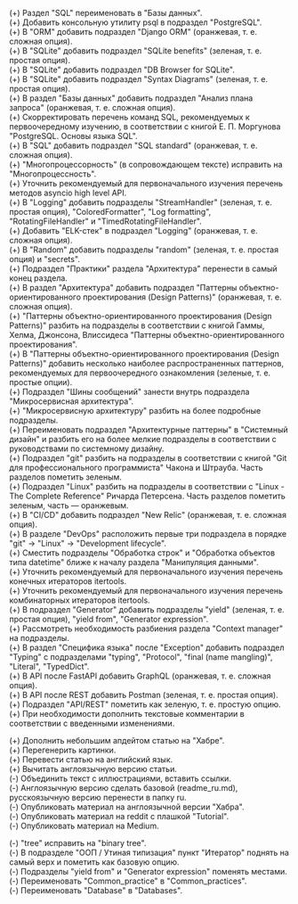 (+) Раздел "SQL" переименовать в "Базы данных".  
(+) Добавить консольную утилиту psql в подраздел "PostgreSQL".  
(+) В "ORM" добавить подраздел "Django ORM" (оранжевая, т. е. сложная опция).  
(+) В "SQLite" добавить подраздел "SQLite benefits" (зеленая, т. е. простая опция).  
(+) В "SQLite" добавить подраздел "DB Browser for SQLite".  
(+) В "SQLite" добавить подраздел "Syntax Diagrams" (зеленая, т. е. простая опция).  
(+) В раздел "Базы данных" добавить подраздел "Анализ плана запроса" (оранжевая, т. е. сложная опция).  
(+) Скорректировать перечень команд SQL, рекомендуемых к первоочередному изучению, в соответствии с книгой Е. П. Моргунова "PostgreSQL. Основы языка SQL".  
(+) В "SQL" добавить подраздел "SQL standard" (оранжевая, т. е. сложная опция).  
(+) "Многопроцессорность" (в сопровождающем тексте) исправить на "Многопроцессность".  
(+) Уточнить рекомендуемый для первоначального изучения перечень методов asyncio high level API.  
(+) В "Logging" добавить подразделы "StreamHandler" (зеленая, т. е. простая опция), "ColoredFormatter", "Log formatting", "RotatingFileHandler" и "TimedRotatingFileHandler".  
(+) Добавить "ELK-стек" в подраздел "Logging" (оранжевая, т. е. сложная опция).  
(+)  В "Random" добавить подразделы "random" (зеленая, т. е. простая опция) и "secrets".  
(+) Подраздел "Практики" раздела "Архитектура" перенести в самый конец раздела.  
(+) В раздел "Архитектура" добавить подраздел "Паттерны объектно-ориентированного проектирования (Design Patterns)" (оранжевая, т. е. сложная опция).  
(+) "Паттерны объектно-ориентированного проектирования (Design Patterns)" разбить на подразделы в соответствии с книгой Гаммы, Хелма, Джонсона, Влиссидеса "Паттерны объектно-ориентированного проектирования".  
(+) В "Паттерны объектно-ориентированного проектирования (Design Patterns)" добавить несколько наиболее распространенных паттернов, рекомендуемых для первоочередного ознакомления  (зеленые, т. е. простые опции).  
(+) Подраздел "Шины сообщений" занести внутрь подраздела "Микросервисная архитектура".  
(+) "Микросервисную архитектуру" разбить на более подробные подразделы.  
(+) Переименовать подраздел "Архитектурные паттерны" в "Системный дизайн" и разбить его на более мелкие подразделы в соответствии с руководствами по системному дизайну.  
(+) Подраздел "git" разбить на подразделы в соответствии с книгой "Git для профессионального программиста" Чакона и Штрауба. Часть разделов пометить зеленым.  
(+) Подраздел "Linux" разбить на подразделы в соответствии с "Linux - The Complete Reference" Ричарда Петерсена. Часть разделов пометить зеленым, часть — оранжевым.  
(+) В "CI/CD" добавить подраздел "New Relic" (оранжевая, т. е. сложная опция).  
(+) В разделе "DevOps" расположить первые три подраздела в порядке "git" -> "Linux" -> "Development lifecycle".  
(+) Сместить подразделы "Обработка строк" и "Обработка объектов типа datetime" ближе к началу раздела "Манипуляция данными".  
(+) Уточнить рекомендуемый для первоначального изучения перечень конечных итераторов itertools.  
(+) Уточнить рекомендуемый для первоначального изучения перечень комбинаторных итераторов itertools.  
(+) В подраздел "Generator" добавить подразделы "yield" (зеленая, т. е. простая опция), "yield from", "Generator expression".  
(+) Рассмотреть необходимость разбиения раздела "Context manager" на подразделы.  
(+) В раздел "Специфика языка" после "Exception" добавить подраздел "Typing" с подразделами "typing", "Protocol", "final (name mangling)", "Literal", "TypedDict".  
(+) В API после FastAPI добавить GraphQL (оранжевая, т. е. сложная опция).  
(+) В API после REST добавить Postman (зеленая, т. е. простая опция).  
(+) Подраздел "API/REST" пометить как зеленую, т. е. простую опцию.  
(+) При необходимости дополнить текстовые комментарии в соответствии с введенными изменениями.  

(+) Дополнить небольшим апдейтом статью на "Хабре".  
(+) Перегенерить картинки.  
(+) Перевести статью на английский язык.  
(+) Вычитать англоязычную версию статьи.  
(-) Объединить текст с иллюстрациями, вставить ссылки.  
(-) Англоязычную версию сделать базовой (readme_ru.md), русскоязычную версию перенести в папку ru.  
(-) Опубликовать материал на англоязычной версии "Хабра".  
(-) Опубликовать материал на reddit с плашкой "Tutorial".  
(-) Опубликовать материал на Medium.  

(-) "tree" исправить на "binary tree".  
(-) В подразделе "ООП / Утиная типизация" пункт "Итератор" поднять на самый верх и пометить как базовую опцию.  
(-) Подразделы "yield from" и "Generator expression" поменять местами.  
(-) Переименовать "Common_practice" в "Common_practices".  
(-) Переименовать "Database" в "Databases".  
